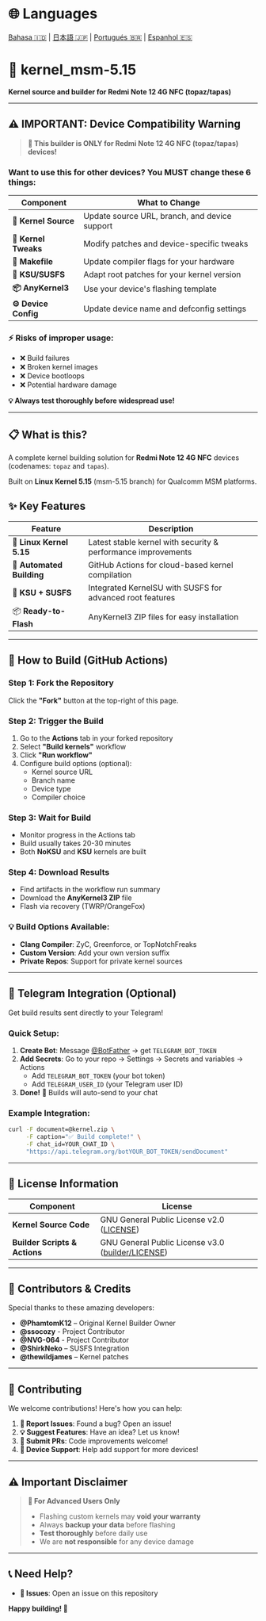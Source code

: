 # 🌐 Languages
[Bahasa 🇮🇩](lang/README_id.md) | [日本語 🇯🇵](lang/README_jp.md) | [Portugués 🇧🇷](lang/README_pt.md) | [Espanhol 🇪🇸](lang/README_es.md)

# 🔧 kernel_msm-5.15

**Kernel source and builder for Redmi Note 12 4G NFC (topaz/tapas)**

---

## ⚠️ **IMPORTANT: Device Compatibility Warning**

> **🚨 This builder is ONLY for Redmi Note 12 4G NFC (topaz/tapas) devices!**

### Want to use this for other devices? You MUST change these 6 things:

| Component | What to Change |
|-----------|---------------|
| **🔗 Kernel Source** | Update source URL, branch, and device support |
| **🔧 Kernel Tweaks** | Modify patches and device-specific tweaks |
| **📝 Makefile** | Update compiler flags for your hardware |
| **🔐 KSU/SUSFS** | Adapt root patches for your kernel version |
| **📦 AnyKernel3** | Use your device's flashing template |
| **⚙️ Device Config** | Update device name and defconfig settings |

### ⚡ **Risks of improper usage:**
- ❌ Build failures
- ❌ Broken kernel images  
- ❌ Device bootloops
- ❌ Potential hardware damage

**💡 Always test thoroughly before widespread use!**

---

## 📋 **What is this?**

A complete kernel building solution for **Redmi Note 12 4G NFC** devices (codenames: `topaz` and `tapas`).

Built on **Linux Kernel 5.15** (msm-5.15 branch) for Qualcomm MSM platforms.

## ✨ **Key Features**

| Feature | Description |
|---------|-------------|
| 🐧 **Linux Kernel 5.15** | Latest stable kernel with security & performance improvements |
| 🤖 **Automated Building** | GitHub Actions for cloud-based kernel compilation |
| 🔐 **KSU + SUSFS** | Integrated KernelSU with SUSFS for advanced root features |
| 📦 **Ready-to-Flash** | AnyKernel3 ZIP files for easy installation |

---

## 🚀 **How to Build (GitHub Actions)**

### Step 1: Fork the Repository
Click the **"Fork"** button at the top-right of this page.

### Step 2: Trigger the Build
1. Go to the **Actions** tab in your forked repository
2. Select **"Build kernels"** workflow
3. Click **"Run workflow"**
4. Configure build options (optional):
   - Kernel source URL
   - Branch name
   - Device type
   - Compiler choice

### Step 3: Wait for Build
- Monitor progress in the Actions tab
- Build usually takes 20-30 minutes
- Both **NoKSU** and **KSU** kernels are built

### Step 4: Download Results
- Find artifacts in the workflow run summary
- Download the **AnyKernel3 ZIP** file
- Flash via recovery (TWRP/OrangeFox)

### 💡 **Build Options Available:**
- **Clang Compiler**: ZyC, Greenforce, or TopNotchFreaks
- **Custom Version**: Add your own version suffix
- **Private Repos**: Support for private kernel sources

---

## 📱 **Telegram Integration (Optional)**

Get build results sent directly to your Telegram!

### Quick Setup:
1. **Create Bot**: Message [@BotFather](https://t.me/BotFather) → get `TELEGRAM_BOT_TOKEN`
2. **Add Secrets**: Go to your repo → Settings → Secrets and variables → Actions
   - Add `TELEGRAM_BOT_TOKEN` (your bot token)
   - Add `TELEGRAM_USER_ID` (your Telegram user ID)
3. **Done!** 🎉 Builds will auto-send to your chat

### Example Integration:
```bash
curl -F document=@kernel.zip \
     -F caption="✅ Build complete!" \
     -F chat_id=YOUR_CHAT_ID \
     "https://api.telegram.org/botYOUR_BOT_TOKEN/sendDocument"
```

---

## 📄 **License Information**

| Component | License |
|-----------|---------|
| **Kernel Source Code** | GNU General Public License v2.0 ([LICENSE](LICENSE)) |
| **Builder Scripts & Actions** | GNU General Public License v3.0 ([builder/LICENSE](builder/LICENSE)) |

---

## 🤝 **Contributors & Credits**

Special thanks to these amazing developers:

- **@PhamtomK12** – Original Kernel Builder Owner
- **@ssocozy** - Project Contributor
- **@NVG-064** - Project Contributor
- **@ShirkNeko** – SUSFS Integration
- **@thewildjames** – Kernel patches

---

## 🔧 **Contributing**

We welcome contributions! Here's how you can help:

1. **🐛 Report Issues**: Found a bug? Open an issue!
2. **💡 Suggest Features**: Have an idea? Let us know!
3. **🔧 Submit PRs**: Code improvements welcome!
4. **📱 Device Support**: Help add support for more devices!

---

## ⚠️ **Important Disclaimer**

> **🚨 For Advanced Users Only**
> 
> - Flashing custom kernels may **void your warranty**
> - Always **backup your data** before flashing
> - **Test thoroughly** before daily use
> - We are **not responsible** for any device damage

---

## 📞 **Need Help?**

- **🐛 Issues**: Open an issue on this repository

**Happy building! 🎉**
